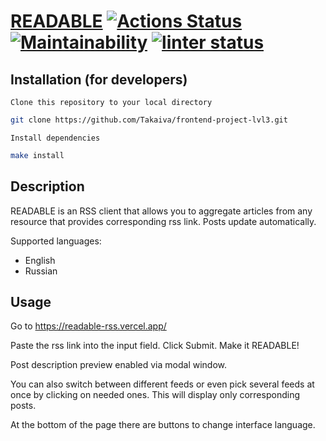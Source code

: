# [READABLE](https://readable-rss.vercel.app/)  [![Actions Status](https://github.com/Takaiva/frontend-project-lvl3/workflows/hexlet-check/badge.svg)](https://github.com/Takaiva/frontend-project-lvl3/actions) [![Maintainability](https://api.codeclimate.com/v1/badges/1109fe03185ca832cf99/maintainability)](https://codeclimate.com/github/Takaiva/frontend-project-lvl3/maintainability) [![linter status](https://github.com/Takaiva/frontend-project-lvl3/actions/workflows/linter-check.yml/badge.svg)](https://github.com/Takaiva/frontend-project-lvl3/actions/workflows/linter-check.yml)

## Installation (for developers)

`Clone this repository to your local directory`

```sh
git clone https://github.com/Takaiva/frontend-project-lvl3.git
```

`Install dependencies`

```sh
make install
```

## Description

READABLE is an RSS client that allows you to aggregate articles from any resource that provides corresponding rss link. Posts update automatically.

Supported languages:

* English
* Russian

## Usage

Go to https://readable-rss.vercel.app/

Paste the rss link into the input field. Click Submit. Make it READABLE!

Post description preview enabled via modal window. 

You can also switch between different feeds or even pick several feeds at once by clicking on needed ones. This will display only corresponding posts.

At the bottom of the page there are buttons to change interface language.
